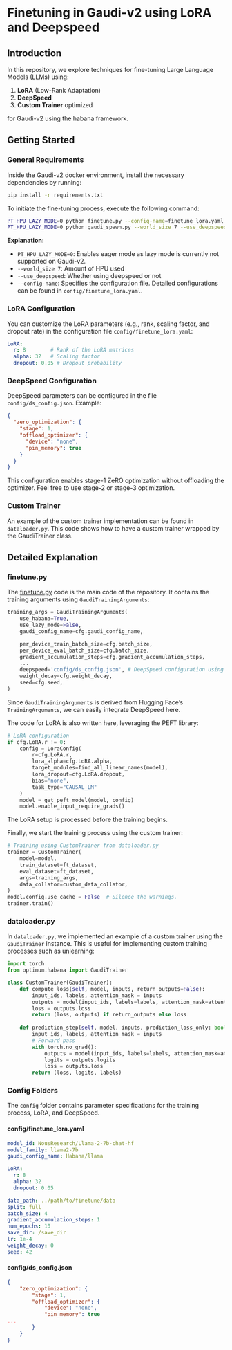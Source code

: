# Finetuning in Gaudi-v2 using LoRA and Deepspeed

## Introduction

In this repository, we explore techniques for fine-tuning Large Language Models (LLMs) using:

1. **LoRA** (Low-Rank Adaptation)
2. **DeepSpeed**
3. **Custom Trainer** optimized

for Gaudi-v2 using the habana framework.

## Getting Started

### General Requirements

Inside the Gaudi-v2 docker environment, install the necessary dependencies by running:

```bash
pip install -r requirements.txt
```

To initiate the fine-tuning process, execute the following command:

```bash
PT_HPU_LAZY_MODE=0 python finetune.py --config-name=finetune_lora.yaml
PT_HPU_LAZY_MODE=0 python gaudi_spawn.py --world_size 7 --use_deepspeed finetune.py --config-name=finetune_lora.yaml
```

**Explanation:**
- `PT_HPU_LAZY_MODE=0`: Enables eager mode as lazy mode is currently not supported on Gaudi-v2.
- `--world_size 7`: Amount of HPU used
- `--use_deepspeed`: Whether using deepspeed or not
- `--config-name`: Specifies the configuration file. Detailed configurations can be found in `config/finetune_lora.yaml`.

### LoRA Configuration

You can customize the LoRA parameters (e.g., rank, scaling factor, and dropout rate) in the configuration file `config/finetune_lora.yaml`:

```yaml
LoRA:
  r: 8        # Rank of the LoRA matrices
  alpha: 32   # Scaling factor
  dropout: 0.05 # Dropout probability
```

### DeepSpeed Configuration

DeepSpeed parameters can be configured in the file `config/ds_config.json`. Example:

```json
{
  "zero_optimization": {
    "stage": 1,
    "offload_optimizer": {
      "device": "none",
      "pin_memory": true
    }
  }
}
```
This configuration enables stage-1 ZeRO optimization without offloading the optimizer. Feel free to use stage-2 or stage-3 optimization.

### Custom Trainer

An example of the custom trainer implementation can be found in `dataloader.py`. This code shows how to have a custom trainer wrapped by the GaudiTrainer class.


## Detailed Explanation

### finetune.py

The [finetune.py](http://finetune.py) code is the main code of the repository. It contains the training arguments using `GaudiTrainingArguments`:

```python
training_args = GaudiTrainingArguments(
    use_habana=True,
    use_lazy_mode=False,
    gaudi_config_name=cfg.gaudi_config_name,

    per_device_train_batch_size=cfg.batch_size,
    per_device_eval_batch_size=cfg.batch_size,
    gradient_accumulation_steps=cfg.gradient_accumulation_steps,
    ...
    deepspeed='config/ds_config.json', # DeepSpeed configuration using built-in args in Transformers
    weight_decay=cfg.weight_decay,
    seed=cfg.seed,
)
```

Since `GaudiTrainingArguments` is derived from Hugging Face’s `TrainingArguments`, we can easily integrate DeepSpeed here.

The code for LoRA is also written here, leveraging the PEFT library:

```python
# LoRA configuration
if cfg.LoRA.r != 0:
    config = LoraConfig(
        r=cfg.LoRA.r, 
        lora_alpha=cfg.LoRA.alpha, 
        target_modules=find_all_linear_names(model), 
        lora_dropout=cfg.LoRA.dropout,
        bias="none", 
        task_type="CAUSAL_LM"
    )
    model = get_peft_model(model, config)
    model.enable_input_require_grads()
```

The LoRA setup is processed before the training begins.

Finally, we start the training process using the custom trainer:

```python
# Training using CustomTrainer from dataloader.py
trainer = CustomTrainer(
    model=model,
    train_dataset=ft_dataset,
    eval_dataset=ft_dataset,
    args=training_args,
    data_collator=custom_data_collator,
)
model.config.use_cache = False  # Silence the warnings.
trainer.train()
```

### dataloader.py

In `dataloader.py`, we implemented an example of a custom trainer using the `GaudiTrainer` instance. This is useful for implementing custom training processes such as unlearning:

```python
import torch
from optimum.habana import GaudiTrainer

class CustomTrainer(GaudiTrainer):
    def compute_loss(self, model, inputs, return_outputs=False):
        input_ids, labels, attention_mask = inputs
        outputs = model(input_ids, labels=labels, attention_mask=attention_mask)
        loss = outputs.loss
        return (loss, outputs) if return_outputs else loss
    
    def prediction_step(self, model, inputs, prediction_loss_only: bool, ignore_keys=None):
        input_ids, labels, attention_mask = inputs
        # Forward pass
        with torch.no_grad():
            outputs = model(input_ids, labels=labels, attention_mask=attention_mask)
            logits = outputs.logits
            loss = outputs.loss
        return (loss, logits, labels)
```

### Config Folders

The `config` folder contains parameter specifications for the training process, LoRA, and DeepSpeed.

#### config/finetune_lora.yaml

```yaml
model_id: NousResearch/Llama-2-7b-chat-hf
model_family: llama2-7b
gaudi_config_name: Habana/llama

LoRA:
  r: 8
  alpha: 32
  dropout: 0.05

data_path: ../path/to/finetune/data
split: full
batch_size: 4
gradient_accumulation_steps: 1
num_epochs: 10
save_dir: /save_dir
lr: 1e-4
weight_decay: 0
seed: 42
```

#### config/ds_config.json

```json
{
    "zero_optimization": {
        "stage": 1,
        "offload_optimizer": {
            "device": "none",
            "pin_memory": true
...
        }
    }
}
```
